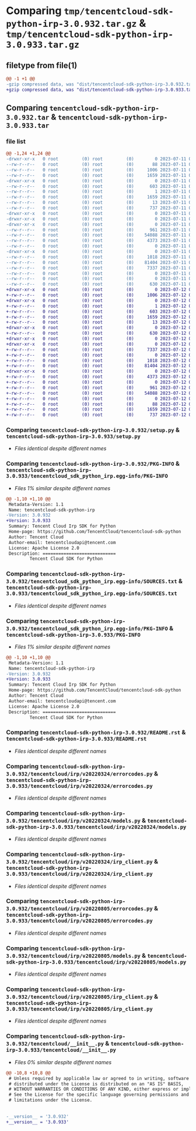 # Comparing `tmp/tencentcloud-sdk-python-irp-3.0.932.tar.gz` & `tmp/tencentcloud-sdk-python-irp-3.0.933.tar.gz`

## filetype from file(1)

```diff
@@ -1 +1 @@
-gzip compressed data, was "dist/tencentcloud-sdk-python-irp-3.0.932.tar", last modified: Tue Jul 11 00:48:18 2023, max compression
+gzip compressed data, was "dist/tencentcloud-sdk-python-irp-3.0.933.tar", last modified: Wed Jul 12 00:32:29 2023, max compression
```

## Comparing `tencentcloud-sdk-python-irp-3.0.932.tar` & `tencentcloud-sdk-python-irp-3.0.933.tar`

### file list

```diff
@@ -1,24 +1,24 @@
-drwxr-xr-x   0 root         (0) root         (0)        0 2023-07-11 00:48:18.000000 tencentcloud-sdk-python-irp-3.0.932/
--rw-r--r--   0 root         (0) root         (0)       88 2023-07-11 00:48:18.000000 tencentcloud-sdk-python-irp-3.0.932/setup.cfg
--rw-r--r--   0 root         (0) root         (0)     1006 2023-07-11 00:48:18.000000 tencentcloud-sdk-python-irp-3.0.932/setup.py
--rw-r--r--   0 root         (0) root         (0)     1659 2023-07-11 00:48:18.000000 tencentcloud-sdk-python-irp-3.0.932/PKG-INFO
-drwxr-xr-x   0 root         (0) root         (0)        0 2023-07-11 00:48:18.000000 tencentcloud-sdk-python-irp-3.0.932/tencentcloud_sdk_python_irp.egg-info/
--rw-r--r--   0 root         (0) root         (0)      603 2023-07-11 00:48:18.000000 tencentcloud-sdk-python-irp-3.0.932/tencentcloud_sdk_python_irp.egg-info/SOURCES.txt
--rw-r--r--   0 root         (0) root         (0)        1 2023-07-11 00:48:18.000000 tencentcloud-sdk-python-irp-3.0.932/tencentcloud_sdk_python_irp.egg-info/dependency_links.txt
--rw-r--r--   0 root         (0) root         (0)     1659 2023-07-11 00:48:18.000000 tencentcloud-sdk-python-irp-3.0.932/tencentcloud_sdk_python_irp.egg-info/PKG-INFO
--rw-r--r--   0 root         (0) root         (0)       13 2023-07-11 00:48:18.000000 tencentcloud-sdk-python-irp-3.0.932/tencentcloud_sdk_python_irp.egg-info/top_level.txt
--rw-r--r--   0 root         (0) root         (0)      737 2023-07-11 00:48:18.000000 tencentcloud-sdk-python-irp-3.0.932/README.rst
-drwxr-xr-x   0 root         (0) root         (0)        0 2023-07-11 00:48:18.000000 tencentcloud-sdk-python-irp-3.0.932/tencentcloud/
-drwxr-xr-x   0 root         (0) root         (0)        0 2023-07-11 00:48:18.000000 tencentcloud-sdk-python-irp-3.0.932/tencentcloud/irp/
-drwxr-xr-x   0 root         (0) root         (0)        0 2023-07-11 00:48:18.000000 tencentcloud-sdk-python-irp-3.0.932/tencentcloud/irp/v20220324/
--rw-r--r--   0 root         (0) root         (0)      961 2023-07-11 00:48:18.000000 tencentcloud-sdk-python-irp-3.0.932/tencentcloud/irp/v20220324/errorcodes.py
--rw-r--r--   0 root         (0) root         (0)    54088 2023-07-11 00:48:18.000000 tencentcloud-sdk-python-irp-3.0.932/tencentcloud/irp/v20220324/models.py
--rw-r--r--   0 root         (0) root         (0)     4373 2023-07-11 00:48:18.000000 tencentcloud-sdk-python-irp-3.0.932/tencentcloud/irp/v20220324/irp_client.py
--rw-r--r--   0 root         (0) root         (0)        0 2023-07-11 00:48:18.000000 tencentcloud-sdk-python-irp-3.0.932/tencentcloud/irp/v20220324/__init__.py
-drwxr-xr-x   0 root         (0) root         (0)        0 2023-07-11 00:48:18.000000 tencentcloud-sdk-python-irp-3.0.932/tencentcloud/irp/v20220805/
--rw-r--r--   0 root         (0) root         (0)     1018 2023-07-11 00:48:18.000000 tencentcloud-sdk-python-irp-3.0.932/tencentcloud/irp/v20220805/errorcodes.py
--rw-r--r--   0 root         (0) root         (0)    81404 2023-07-11 00:48:18.000000 tencentcloud-sdk-python-irp-3.0.932/tencentcloud/irp/v20220805/models.py
--rw-r--r--   0 root         (0) root         (0)     7337 2023-07-11 00:48:18.000000 tencentcloud-sdk-python-irp-3.0.932/tencentcloud/irp/v20220805/irp_client.py
--rw-r--r--   0 root         (0) root         (0)        0 2023-07-11 00:48:18.000000 tencentcloud-sdk-python-irp-3.0.932/tencentcloud/irp/v20220805/__init__.py
--rw-r--r--   0 root         (0) root         (0)        0 2023-07-11 00:48:18.000000 tencentcloud-sdk-python-irp-3.0.932/tencentcloud/irp/__init__.py
--rw-r--r--   0 root         (0) root         (0)      630 2023-07-11 00:48:18.000000 tencentcloud-sdk-python-irp-3.0.932/tencentcloud/__init__.py
+drwxr-xr-x   0 root         (0) root         (0)        0 2023-07-12 00:32:29.000000 tencentcloud-sdk-python-irp-3.0.933/
+-rw-r--r--   0 root         (0) root         (0)     1006 2023-07-12 00:32:29.000000 tencentcloud-sdk-python-irp-3.0.933/setup.py
+drwxr-xr-x   0 root         (0) root         (0)        0 2023-07-12 00:32:29.000000 tencentcloud-sdk-python-irp-3.0.933/tencentcloud_sdk_python_irp.egg-info/
+-rw-r--r--   0 root         (0) root         (0)        1 2023-07-12 00:32:29.000000 tencentcloud-sdk-python-irp-3.0.933/tencentcloud_sdk_python_irp.egg-info/dependency_links.txt
+-rw-r--r--   0 root         (0) root         (0)      603 2023-07-12 00:32:29.000000 tencentcloud-sdk-python-irp-3.0.933/tencentcloud_sdk_python_irp.egg-info/SOURCES.txt
+-rw-r--r--   0 root         (0) root         (0)     1659 2023-07-12 00:32:29.000000 tencentcloud-sdk-python-irp-3.0.933/tencentcloud_sdk_python_irp.egg-info/PKG-INFO
+-rw-r--r--   0 root         (0) root         (0)       13 2023-07-12 00:32:29.000000 tencentcloud-sdk-python-irp-3.0.933/tencentcloud_sdk_python_irp.egg-info/top_level.txt
+drwxr-xr-x   0 root         (0) root         (0)        0 2023-07-12 00:32:29.000000 tencentcloud-sdk-python-irp-3.0.933/tencentcloud/
+-rw-r--r--   0 root         (0) root         (0)      630 2023-07-12 00:32:29.000000 tencentcloud-sdk-python-irp-3.0.933/tencentcloud/__init__.py
+drwxr-xr-x   0 root         (0) root         (0)        0 2023-07-12 00:32:29.000000 tencentcloud-sdk-python-irp-3.0.933/tencentcloud/irp/
+drwxr-xr-x   0 root         (0) root         (0)        0 2023-07-12 00:32:29.000000 tencentcloud-sdk-python-irp-3.0.933/tencentcloud/irp/v20220805/
+-rw-r--r--   0 root         (0) root         (0)     7337 2023-07-12 00:32:29.000000 tencentcloud-sdk-python-irp-3.0.933/tencentcloud/irp/v20220805/irp_client.py
+-rw-r--r--   0 root         (0) root         (0)        0 2023-07-12 00:32:29.000000 tencentcloud-sdk-python-irp-3.0.933/tencentcloud/irp/v20220805/__init__.py
+-rw-r--r--   0 root         (0) root         (0)     1018 2023-07-12 00:32:29.000000 tencentcloud-sdk-python-irp-3.0.933/tencentcloud/irp/v20220805/errorcodes.py
+-rw-r--r--   0 root         (0) root         (0)    81404 2023-07-12 00:32:29.000000 tencentcloud-sdk-python-irp-3.0.933/tencentcloud/irp/v20220805/models.py
+drwxr-xr-x   0 root         (0) root         (0)        0 2023-07-12 00:32:29.000000 tencentcloud-sdk-python-irp-3.0.933/tencentcloud/irp/v20220324/
+-rw-r--r--   0 root         (0) root         (0)     4373 2023-07-12 00:32:29.000000 tencentcloud-sdk-python-irp-3.0.933/tencentcloud/irp/v20220324/irp_client.py
+-rw-r--r--   0 root         (0) root         (0)        0 2023-07-12 00:32:29.000000 tencentcloud-sdk-python-irp-3.0.933/tencentcloud/irp/v20220324/__init__.py
+-rw-r--r--   0 root         (0) root         (0)      961 2023-07-12 00:32:29.000000 tencentcloud-sdk-python-irp-3.0.933/tencentcloud/irp/v20220324/errorcodes.py
+-rw-r--r--   0 root         (0) root         (0)    54088 2023-07-12 00:32:29.000000 tencentcloud-sdk-python-irp-3.0.933/tencentcloud/irp/v20220324/models.py
+-rw-r--r--   0 root         (0) root         (0)        0 2023-07-12 00:32:29.000000 tencentcloud-sdk-python-irp-3.0.933/tencentcloud/irp/__init__.py
+-rw-r--r--   0 root         (0) root         (0)       88 2023-07-12 00:32:29.000000 tencentcloud-sdk-python-irp-3.0.933/setup.cfg
+-rw-r--r--   0 root         (0) root         (0)     1659 2023-07-12 00:32:29.000000 tencentcloud-sdk-python-irp-3.0.933/PKG-INFO
+-rw-r--r--   0 root         (0) root         (0)      737 2023-07-12 00:32:29.000000 tencentcloud-sdk-python-irp-3.0.933/README.rst
```

### Comparing `tencentcloud-sdk-python-irp-3.0.932/setup.py` & `tencentcloud-sdk-python-irp-3.0.933/setup.py`

 * *Files identical despite different names*

### Comparing `tencentcloud-sdk-python-irp-3.0.932/PKG-INFO` & `tencentcloud-sdk-python-irp-3.0.933/tencentcloud_sdk_python_irp.egg-info/PKG-INFO`

 * *Files 1% similar despite different names*

```diff
@@ -1,10 +1,10 @@
 Metadata-Version: 1.1
 Name: tencentcloud-sdk-python-irp
-Version: 3.0.932
+Version: 3.0.933
 Summary: Tencent Cloud Irp SDK for Python
 Home-page: https://github.com/TencentCloud/tencentcloud-sdk-python
 Author: Tencent Cloud
 Author-email: tencentcloudapi@tencent.com
 License: Apache License 2.0
 Description: ============================
         Tencent Cloud SDK for Python
```

### Comparing `tencentcloud-sdk-python-irp-3.0.932/tencentcloud_sdk_python_irp.egg-info/SOURCES.txt` & `tencentcloud-sdk-python-irp-3.0.933/tencentcloud_sdk_python_irp.egg-info/SOURCES.txt`

 * *Files identical despite different names*

### Comparing `tencentcloud-sdk-python-irp-3.0.932/tencentcloud_sdk_python_irp.egg-info/PKG-INFO` & `tencentcloud-sdk-python-irp-3.0.933/PKG-INFO`

 * *Files 1% similar despite different names*

```diff
@@ -1,10 +1,10 @@
 Metadata-Version: 1.1
 Name: tencentcloud-sdk-python-irp
-Version: 3.0.932
+Version: 3.0.933
 Summary: Tencent Cloud Irp SDK for Python
 Home-page: https://github.com/TencentCloud/tencentcloud-sdk-python
 Author: Tencent Cloud
 Author-email: tencentcloudapi@tencent.com
 License: Apache License 2.0
 Description: ============================
         Tencent Cloud SDK for Python
```

### Comparing `tencentcloud-sdk-python-irp-3.0.932/README.rst` & `tencentcloud-sdk-python-irp-3.0.933/README.rst`

 * *Files identical despite different names*

### Comparing `tencentcloud-sdk-python-irp-3.0.932/tencentcloud/irp/v20220324/errorcodes.py` & `tencentcloud-sdk-python-irp-3.0.933/tencentcloud/irp/v20220324/errorcodes.py`

 * *Files identical despite different names*

### Comparing `tencentcloud-sdk-python-irp-3.0.932/tencentcloud/irp/v20220324/models.py` & `tencentcloud-sdk-python-irp-3.0.933/tencentcloud/irp/v20220324/models.py`

 * *Files identical despite different names*

### Comparing `tencentcloud-sdk-python-irp-3.0.932/tencentcloud/irp/v20220324/irp_client.py` & `tencentcloud-sdk-python-irp-3.0.933/tencentcloud/irp/v20220324/irp_client.py`

 * *Files identical despite different names*

### Comparing `tencentcloud-sdk-python-irp-3.0.932/tencentcloud/irp/v20220805/errorcodes.py` & `tencentcloud-sdk-python-irp-3.0.933/tencentcloud/irp/v20220805/errorcodes.py`

 * *Files identical despite different names*

### Comparing `tencentcloud-sdk-python-irp-3.0.932/tencentcloud/irp/v20220805/models.py` & `tencentcloud-sdk-python-irp-3.0.933/tencentcloud/irp/v20220805/models.py`

 * *Files identical despite different names*

### Comparing `tencentcloud-sdk-python-irp-3.0.932/tencentcloud/irp/v20220805/irp_client.py` & `tencentcloud-sdk-python-irp-3.0.933/tencentcloud/irp/v20220805/irp_client.py`

 * *Files identical despite different names*

### Comparing `tencentcloud-sdk-python-irp-3.0.932/tencentcloud/__init__.py` & `tencentcloud-sdk-python-irp-3.0.933/tencentcloud/__init__.py`

 * *Files 0% similar despite different names*

```diff
@@ -10,8 +10,8 @@
 # Unless required by applicable law or agreed to in writing, software
 # distributed under the License is distributed on an "AS IS" BASIS,
 # WITHOUT WARRANTIES OR CONDITIONS OF ANY KIND, either express or implied.
 # See the License for the specific language governing permissions and
 # limitations under the License.
 
 
-__version__ = '3.0.932'
+__version__ = '3.0.933'
```


